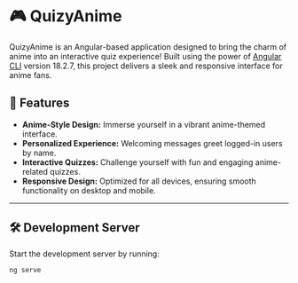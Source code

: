 # 🎮 QuizyAnime

QuizyAnime is an Angular-based application designed to bring the charm of anime into an interactive quiz experience! Built using the power of [Angular CLI](https://github.com/angular/angular-cli) version 18.2.7, this project delivers a sleek and responsive interface for anime fans.

## 🚀 Features

- **Anime-Style Design:** Immerse yourself in a vibrant anime-themed interface.
- **Personalized Experience:** Welcoming messages greet logged-in users by name.
- **Interactive Quizzes:** Challenge yourself with fun and engaging anime-related quizzes.
- **Responsive Design:** Optimized for all devices, ensuring smooth functionality on desktop and mobile.

---

## 🛠 Development Server

Start the development server by running:

```bash
ng serve
